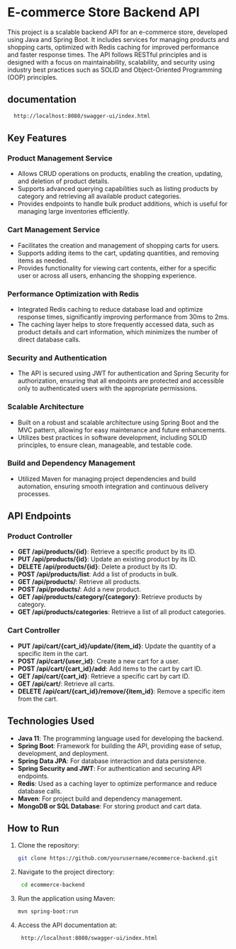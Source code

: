 # E-commerce Store Backend API

This project is a scalable backend API for an e-commerce store, developed using Java and Spring Boot. It includes services for managing products and shopping carts, optimized with Redis caching for improved performance and faster response times. The API follows RESTful principles and is designed with a focus on maintainability, scalability, and security using industry best practices such as SOLID and Object-Oriented Programming (OOP) principles.
## documentation

```bash
  http://localhost:8080/swagger-ui/index.html
```
## Key Features

### Product Management Service
- Allows CRUD operations on products, enabling the creation, updating, and deletion of product details.
- Supports advanced querying capabilities such as listing products by category and retrieving all available product categories.
- Provides endpoints to handle bulk product additions, which is useful for managing large inventories efficiently.

### Cart Management Service
- Facilitates the creation and management of shopping carts for users.
- Supports adding items to the cart, updating quantities, and removing items as needed.
- Provides functionality for viewing cart contents, either for a specific user or across all users, enhancing the shopping experience.

### Performance Optimization with Redis
- Integrated Redis caching to reduce database load and optimize response times, significantly improving performance from 30ms to 2ms.
- The caching layer helps to store frequently accessed data, such as product details and cart information, which minimizes the number of direct database calls.

### Security and Authentication
- The API is secured using JWT for authentication and Spring Security for authorization, ensuring that all endpoints are protected and accessible only to authenticated users with the appropriate permissions.

### Scalable Architecture
- Built on a robust and scalable architecture using Spring Boot and the MVC pattern, allowing for easy maintenance and future enhancements.
- Utilizes best practices in software development, including SOLID principles, to ensure clean, manageable, and testable code.

### Build and Dependency Management
- Utilized Maven for managing project dependencies and build automation, ensuring smooth integration and continuous delivery processes.

## API Endpoints

### Product Controller
- **GET /api/products/{id}**: Retrieve a specific product by its ID.
- **PUT /api/products/{id}**: Update an existing product by its ID.
- **DELETE /api/products/{id}**: Delete a product by its ID.
- **POST /api/products/list**: Add a list of products in bulk.
- **GET /api/products/**: Retrieve all products.
- **POST /api/products/**: Add a new product.
- **GET /api/products/category/{category}**: Retrieve products by category.
- **GET /api/products/categories**: Retrieve a list of all product categories.

### Cart Controller
- **PUT /api/cart/{cart_id}/update/{item_id}**: Update the quantity of a specific item in the cart.
- **POST /api/cart/{user_id}**: Create a new cart for a user.
- **POST /api/cart/{cart_id}/add**: Add items to the cart by cart ID.
- **GET /api/cart/{cart_id}**: Retrieve a specific cart by cart ID.
- **GET /api/cart/**: Retrieve all carts.
- **DELETE /api/cart/{cart_id}/remove/{item_id}**: Remove a specific item from the cart.

## Technologies Used
- **Java 11**: The programming language used for developing the backend.
- **Spring Boot**: Framework for building the API, providing ease of setup, development, and deployment.
- **Spring Data JPA**: For database interaction and data persistence.
- **Spring Security and JWT**: For authentication and securing API endpoints.
- **Redis**: Used as a caching layer to optimize performance and reduce database calls.
- **Maven**: For project build and dependency management.
- **MongoDB or SQL Database**: For storing product and cart data.

## How to Run

1. Clone the repository:
   ```bash
   git clone https://github.com/yourusername/ecommerce-backend.git
   ```
2. Navigate to the project directory:
   ```bash
    cd ecommerce-backend
    ```
3. Run the application using Maven:
    ```bash
    mvn spring-boot:run
    ```
4. Access the API documentation at:
    ```bash
     http://localhost:8080/swagger-ui/index.html
   ```
